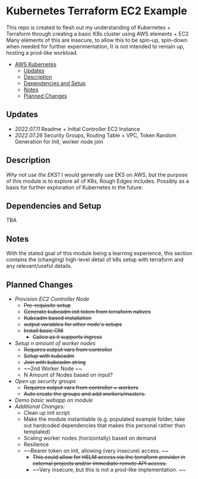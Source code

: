 # Kubernetes Terraform EC2 Example

This repo is created to flesh out my understanding of Kubernetes + Terraform through creating a basic K8s cluster using AWS elements + EC2
Many elements of this are insecure, to allow this to be spin-up, spin-down when needed for further experimentation,
It is not intended to remain up, hosting a prod-like workload. 

<!-- TOC -->

- [AWS Kubernetes](#aws-kubernetes)
  - [Updates](#updates)
  - [Description](#description)
  - [Dependencies and Setup](#dependencies-and-setup)
  - [Notes](#notes)
  - [Planned Changes](#planned-changes)

<!-- /TOC -->

## Updates

- *2022.07.11* Readme + Initial Controller EC2 Instance
- *2022.07.26* Security Groups, Routing Table + VPC, Token Random Generation for Init, worker node join

## Description

*Why not use the EKS?*
I would generally use EKS on AWS, but the purpose of this module is to explore all of K8s, Rough Edges includes. Possibly as a basis for further exploration of Kubernetes in the future.

## Dependencies and Setup

TBA

## Notes

With the stated goal of this module being a learning experience, this section contains the (changing) high-level detail of k8s setup with terraform and any relevant/useful details.

## Planned Changes

- *Provision EC2 Controller Node*
  - ~~Pre-requisite setup~~
  - ~~Generate kubeadm init token from terraform natives~~
  - ~~Kubeadm based installation~~
  - ~~output variables for other node's setups~~
  - ~~Install basic CNI~~
    - ~~Calico as it supports ingress~~
- *Setup n amount of worker nodes*
  - ~~Requires output vars from controller~~
  - ~~Setup with kubeadm~~
  - ~~Join with kubeadm string~~
  - ~~2nd Worker Node ~~
  - N Amount of Nodes based on input?
- *Open up security groups*
  - ~~Requires output vars from controller + workers~~
  - ~~Auto create the groups and add workers/masters.~~
- *Demo basic webapp on module*
- *Additional Changes:*
  - Clean up init script
  - Make the module instantiable (e.g. populated example folder, take out hardcoded dependencies that makes this personal rather than templated)
  - Scaling worker nodes (horizontally) based on demand
  - Resilience
  - ~~Bearer token on init, allowing (very insecure) access. ~~
    - ~~This could allow for HELM access via the terraform provider in external projects and/or immediate remote API access.~~
    - ~~Very insecure, but this is not a prod-like implementation. ~~